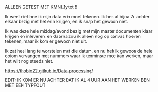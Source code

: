 ALLEEN GETEST MET KMNI_1y.txt !!


Ik weet niet hoe ik mijn data erin moet tekenen. Ik ben al bijna 7u achter elkaar
bezig met het erin krijgen, en ik snap het gewoon niet.

Ik was deze hele middag/avond bezig met mijn master documenten klaar krijgen en inleveren,
en daarna zou ik alleen nog op canvas hoeven tekenen, maar ik kom er gewoon niet uit.

Ik zat heel lang te worstelen met die datum, en nu heb ik gewoon de hele colom
vervangen met nummers waar ik tenminste mee kan werken, maar het wilt nog steeds niet.

https://thobio22.github.io/Data-processing/


EDIT: IK KOM ER NU ACHTER DAT IK AL 4 UUR AAN HET WERKEN BEN MET EEN TYPFOUT
